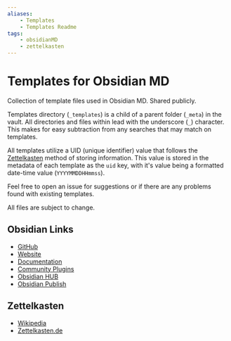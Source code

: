 ```yaml
---
aliases: 
    - Templates
    - Templates Readme
tags:
    - obsidianMD
    - zettelkasten
---
```

# Templates for Obsidian MD
Collection of template files used in Obsidian MD. Shared publicly.

Templates directory (`_templates`) is a child of a parent folder (`_meta`) in the vault. All directories and files within lead with the underscore (`_`) character. This makes for easy subtraction from any searches that may match on templates.

All templates utilize a UID (unique identifier) value that follows the [Zettelkasten](#Zettelkasten) method of storing information. This value is stored in the metadata of each template as the `uid` key, with it's value being a formatted date-time value (`YYYYMMDDHHmmss`).

Feel free to open an issue for suggestions or if there are any problems found with existing templates.

All files are subject to change.

## Obsidian Links
- [GitHub](https://github.com/obsidianmd)
- [Website](https://obsidian.md/)
- [Documentation](https://help.obsidian.md/)
- [Community Plugins](https://obsidian.md/plugins)
- [Obsidian HUB](https://publish.obsidian.md/hub/)
- [Obsidian Publish](https://obsidian.md/publish)

## Zettelkasten 
- [Wikipedia](https://en.wikipedia.org/wiki/Zettelkasten)
- [Zettelkasten.de](https://zettelkasten.de/posts/overview/)
